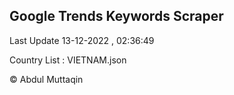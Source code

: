 

## Google Trends Keywords Scraper 
 
Last Update 13-12-2022 , 02:36:49

Country List :
VIETNAM.json



© Abdul Muttaqin 
